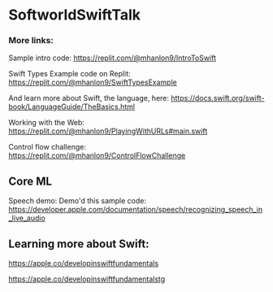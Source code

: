 # SoftworldSwiftTalk


### More links:

Sample intro code: https://replit.com/@mhanlon9/IntroToSwift 

Swift Types Example code on Replit: https://replit.com/@mhanlon9/SwiftTypesExample 


And learn more about Swift, the language, here: https://docs.swift.org/swift-book/LanguageGuide/TheBasics.html

Working with the Web: https://replit.com/@mhanlon9/PlayingWithURLs#main.swift

Control flow challenge: https://replit.com/@mhanlon9/ControlFlowChallenge

## Core ML
Speech demo: Demo'd this sample code: https://developer.apple.com/documentation/speech/recognizing_speech_in_live_audio


## Learning more about Swift:
https://apple.co/developinswiftfundamentals

https://apple.co/developinswiftfundamentalstg

